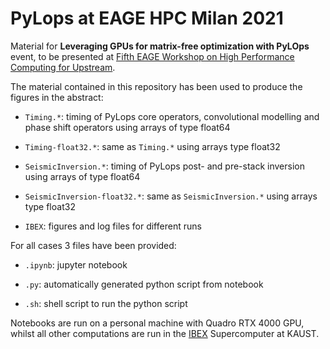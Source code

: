 # PyLops at EAGE HPC Milan 2021

Material for **Leveraging GPUs for matrix-free optimization with PyLOps** event,
to be presented at [Fifth EAGE Workshop on High Performance Computing for Upstream](https://eage.eventsair.com/fifth-hpc-ws/).

The material contained in this repository has been used to produce the figures in the abstract:

- ``Timing.*``: timing of PyLops core operators, convolutional modelling and phase shift operators using arrays of type float64

- ``Timing-float32.*``: same as ``Timing.*`` using arrays type float32

- ``SeismicInversion.*``: timing of PyLops post- and pre-stack inversion using arrays of type float64

- ``SeismicInversion-float32.*``: same as ``SeismicInversion.*`` using arrays type float32

- ``IBEX``: figures and log files for different runs

For all cases 3 files have been provided: 

- ``.ipynb``: jupyter notebook

- ``.py``: automatically generated python script from notebook

- ``.sh``: shell script to run the python script

Notebooks are run on a personal machine with Quadro RTX 4000 GPU, whilst all other computations are run in 
the [IBEX](https://www.hpc.kaust.edu.sa/ibex) Supercomputer at KAUST.
